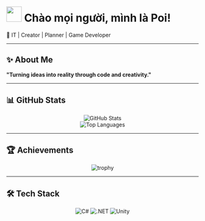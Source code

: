 # <img src="https://media.giphy.com/media/hvRJCLFzcasrR4ia7z/giphy.gif" width="40"> Chào mọi người, mình là Poi!  

🚀 IT | Creator | Planner | Game Developer

---

## ✨ About Me  
**"Turning ideas into reality through code and creativity."**

---

## 📊 GitHub Stats  
<div align="center">

![GitHub Stats](https://github-readme-stats.vercel.app/api?username=Kpoi148&show_icons=true&theme=tokyonight)  
![Top Languages](https://github-readme-stats.vercel.app/api/top-langs/?username=Kpoi148&layout=compact&theme=tokyonight)  

</div>

---

## 🏆 Achievements  
<div align="center">

![trophy](https://github-profile-trophy.vercel.app/?username=Kpoi148&theme=onedark)

</div>

---

## 🛠️ Tech Stack  
<div align="center">

![C#](https://img.shields.io/badge/C%23-239120?style=for-the-badge&logo=c-sharp&logoColor=white)
![.NET](https://img.shields.io/badge/.NET-512BD4?style=for-the-badge&logo=dotnet&logoColor=white)
![Unity](https://img.shields.io/badge/Unity-100000?style=for-the-badge&logo=unity&logoColor=white)

</div>
